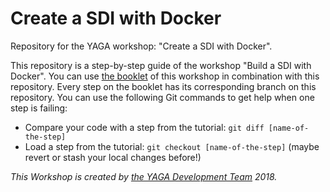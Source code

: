 # Create a SDI with Docker

Repository for the YAGA workshop: "Create a SDI with Docker".

This repository is a step-by-step guide of the workshop "Build a SDI with Docker". You can use 
[the booklet](https://github.com/yagajs/workshop-docker-geo-basics-booklet)
of this workshop in combination with this repository. Every step on the booklet has its corresponding branch on this
repository. You can use the following Git commands to get help when one step is failing:

* Compare your code with a step from the tutorial: `git diff [name-of-the-step]`
* Load a step from the tutorial: `git checkout [name-of-the-step]` (maybe revert or stash your local changes before!)

*This Workshop is created by [the YAGA Development Team](https://yagajs.org) 2018.*
